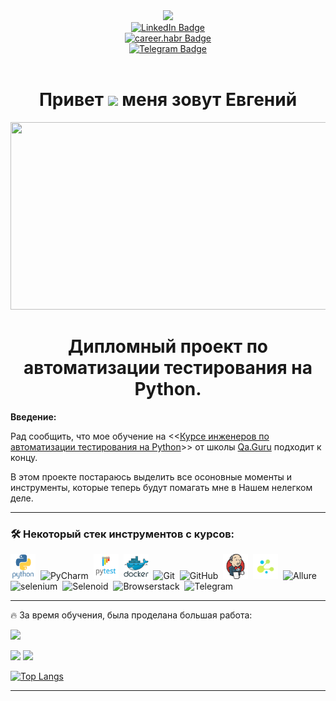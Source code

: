 <div id="header" align="center">
  <img src="https://media.giphy.com/media/M9gbBd9nbDrOTu1Mqx/giphy.gif" width="100"/>
  </div>
  <div id="badges" align="center">
    <a href="https://www.linkedin.com/in/nn1ce">
      <img src="https://img.shields.io/badge/LinkedIn-blue?style=for-the-badge&logo=linkedin&logoColor=white" alt="LinkedIn Badge"/>
    </a>
  </div>
  <div id="badges" align="center">
    <a href="https://career.habr.com/nn1ce">
      <img src="https://img.shields.io/badge/career.habr-red?style=for-the-badge&logo=career.habr&logoColor=white" alt="career.habr Badge"/>
    </a>
  </div>
  <div id="badges" align="center">
    <a href="https://t.me/nN1ce">
      <img src="https://img.shields.io/badge/Telegram-blue?style=for-the-badge&logo=telegram&logoColor=white" alt="Telegram Badge"/>
    </a>
  </div>
<div id="header" align="center">  
  <img src="https://komarev.com/ghpvc/?username=nN1ce&style=flat-square&color=blue" alt=""/>
  <h1>
    Привет
    <img src="https://media.giphy.com/media/hvRJCLFzcasrR4ia7z/giphy.gif" width="30px"/>
    меня зовут Евгений
  </h1>
</div>  
<div align="center">
  <img src="https://media.giphy.com/media/dWesBcTLavkZuG35MI/giphy.gif" width="600" height="300"/>
</div>
<div id="header" align="center">  
  <h1>
    Дипломный проект по автоматизации тестирования на Python. 
  </h1>
</div>  
<div id="header" align="left">  
  <body>
    <B>Введение:</B>
  </body>
</div>  

<p>Рад сообщить, что мое обучение на <<<a href=https://qa.guru/python>Курсе инженеров по автоматизации тестирования на Python</a>>> от школы <a href=https://qa.guru/python>Qa.Guru</a> подходит к концу.</p> 
<p>В этом проекте постараюсь выделить все осоновные моменты и инструменты, которые теперь будут помагать мне в Нашем нелегком деле.</p>
  
---

  ### :hammer_and_wrench: Некоторый стек инструментов с курсов: 
<div>
  <img src="https://github.com/devicons/devicon/blob/master/icons/python/python-original-wordmark.svg" title="Python" alt="python" width="40" height="40"/>&nbsp;
  <img src="https://upload.wikimedia.org/wikipedia/commons/thumb/1/1d/PyCharm_Icon.svg/1200px-PyCharm_Icon.svg.png" title="PyCharm" alt="PyCharm" width="40" height="40"/>&nbsp;
  <img src="https://github.com/devicons/devicon/blob/master/icons/pytest/pytest-original-wordmark.svg" title="PyTest" alt="PyTest" width="40" height="40"/>&nbsp;
  <img src="https://github.com/devicons/devicon/blob/master/icons/docker/docker-original-wordmark.svg" title="Docker" alt="Docker" width="40" height="40"/>&nbsp;
  <img src="https://fuzeservers.ru/wp-content/uploads/3/0/c/30c29ce4cc08523ecc6e1f205bc207d0.jpeg" title="Git" alt="Git" width="60" height="40"/>&nbsp;
  <img src="https://img.favpng.com/23/1/15/github-fork-microsoft-corporation-software-developer-png-favpng-geUg72YHKZa5Uqa7RcW4hi8eL.jpg"  title="GitHub" alt="GitHub" width="40" height="40"/>&nbsp;
  <img src="https://github.com/devicons/devicon/blob/master/icons/jenkins/jenkins-original.svg" title="Jenkins" alt="Jenkins" width="40" height="40"/>&nbsp;
  <img src="https://github.com/MatyukhaQA/MatyukhaQA/blob/master/images/selene.png?raw=true" title="selene" alt="selene" width="40" height="40"/>&nbsp;
  <img src="https://miro.medium.com/max/384/1*yi_zMeX9r9U9XqEwBpirBA.png" title="Allure" alt="Allure" width="40" height="40"/>&nbsp;
  <img src="https://camo.githubusercontent.com/4b95df4d6ca7a01afc25d27159804dc5a7d0df41d8131aaf50c9f84847dfda21/68747470733a2f2f73656c656e69756d2e6465762f696d616765732f73656c656e69756d5f6c6f676f5f7371756172655f677265656e2e706e67" title="selenium"  alt="selenium" width="40" height="40"/>&nbsp;
  <img src="https://alternativebk.com/wp-content/uploads/2020/02/5e5390d539a71.png" title="Selenoid"  alt="Selenoid" width="40" height="40"/>&nbsp;
  <img src="https://backdropcms.org/files/browserstack_3.png" title="Browserstack" alt="Browserstack" width="40" height="40"/>&nbsp;
  <img src="https://thumbs.dreamstime.com/b/киев-украина-ое-октября-телеграмма-популярные-социальные-медиа-кнопку-198650314.jpg" title="Telegram" alt="Telegram" width="40" height="40"/>&nbsp;
</div>

---

 :fire: За время обучения, была проделана большая работа:

![](https://github-profile-summary-cards.vercel.app/api/cards/profile-details?username=nN1ce&theme=solarized_dark)

![](https://github-profile-summary-cards.vercel.app/api/cards/stats?username=nN1ce&theme=solarized_dark)
![](https://github-profile-summary-cards.vercel.app/api/cards/productive-time?username=nN1ce&theme=solarized_dark)

[![Top Langs](https://github-readme-stats.vercel.app/api/top-langs/?username=nN1ce&layout=compact&theme=vision-friendly-dark)](https://github.com/anuraghazra/github-readme-stats)

---




